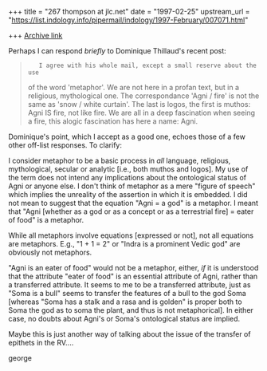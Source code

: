 +++
title = "267 thompson at jlc.net"
date = "1997-02-25"
upstream_url = "https://list.indology.info/pipermail/indology/1997-February/007071.html"

+++
[Archive link](https://list.indology.info/pipermail/indology/1997-February/007071.html)

Perhaps I can respond *briefly* to Dominique Thillaud's recent post:

>        I agree with his whole mail, except a small reserve about the use
>of the word 'metaphor'. We are not here in a profan text, but in a
>religious, mythological one. The correspondance 'Agni / fire' is not the
>same as 'snow / white curtain'. The last is logos, the first is muthos:
>Agni IS fire, not like fire. We are all in a deep fascination when seeing a
>fire, this alogic fascination has here a name: Agni.

Dominique's point, which I accept as a good one, echoes those of a few
other off-list responses.  To clarify:

I consider metaphor to be a basic process in *all* language, religious,
mythological, secular or analytic [i.e., both muthos and logos].  My use of
the term does not intend any implications about the ontological status of
Agni or anyone else. I don't think of metaphor as a mere "figure of speech"
which implies the unreality of the assertion in which it is embedded.  I
did not mean to suggest that the equation "Agni = a god" is a metaphor.  I
meant that "Agni [whether as a god or as a concept or as a terrestrial
fire] = eater of food" is a metaphor.

While all metaphors involve equations [expressed or not], not all equations
are metaphors.  E.g., "1 + 1 = 2" or "Indra is a prominent Vedic god" are
obviously  not metaphors.

"Agni is an eater of food" would not be a metaphor, either, *if* it is
understood that the attribute "eater of food" is an essential attribute of
Agni, rather than a transferred attribute.  It seems to me to be a
transferred attribute, just as  "Soma is a bull" seems to transfer the
features of a bull to the god Soma [whereas "Soma has a stalk and a rasa
and is golden" is proper both to Soma the god as to soma the plant, and
thus is not metaphorical].  In either case, no doubts about Agni's or
Soma's ontological status are implied.

Maybe this is just another way of talking about the issue of the transfer
of epithets in the RV....

george






